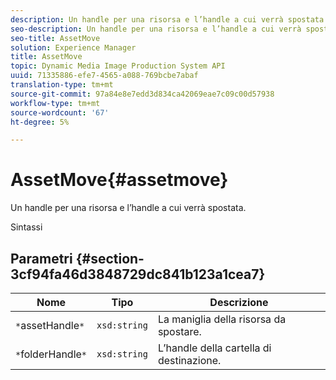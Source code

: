 ```yaml
---
description: Un handle per una risorsa e l’handle a cui verrà spostata.
seo-description: Un handle per una risorsa e l’handle a cui verrà spostata.
seo-title: AssetMove
solution: Experience Manager
title: AssetMove
topic: Dynamic Media Image Production System API
uuid: 71335886-efe7-4565-a088-769bcbe7abaf
translation-type: tm+mt
source-git-commit: 97a84e8e7edd3d834ca42069eae7c09c00d57938
workflow-type: tm+mt
source-wordcount: '67'
ht-degree: 5%

---
```



# AssetMove{#assetmove}

Un handle per una risorsa e l’handle a cui verrà spostata.

Sintassi

## Parametri {#section-3cf94fa46d3848729dc841b123a1cea7}

| Nome | Tipo | Descrizione |
|---|---|---|
| `*`assetHandle`*` | `xsd:string` | La maniglia della risorsa da spostare. |
| `*`folderHandle`*` | `xsd:string` | L’handle della cartella di destinazione. |


